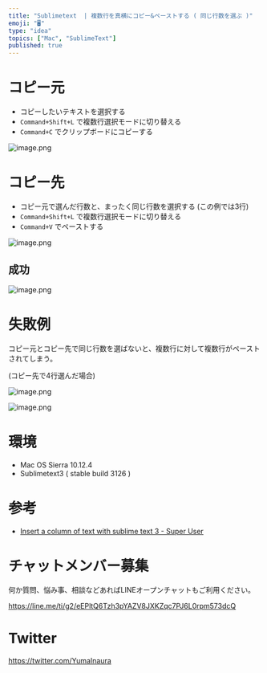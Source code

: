```yaml
---
title: "Sublimetext  | 複数行を真横にコピー&ペーストする ( 同じ行数を選ぶ )"
emoji: "🖥"
type: "idea"
topics: ["Mac", "SublimeText"]
published: true
---
```


# コピー元

- コピーしたいテキストを選択する
- `Command+Shift+L` で複数行選択モードに切り替える
- `Command+C` でクリップボードにコピーする

![image.png](https://qiita-image-store.s3.amazonaws.com/0/89618/6e3bb04e-fca3-2634-1b48-4ccbac97e8c5.png)

# コピー先

- コピー元で選んだ行数と、まったく同じ行数を選択する (この例では3行)
- `Command+Shift+L` で複数行選択モードに切り替える
- `Command+V` でペーストする

![image.png](https://qiita-image-store.s3.amazonaws.com/0/89618/adec8f57-4473-57e1-9ab3-73613addf97e.png)

## 成功

![image.png](https://qiita-image-store.s3.amazonaws.com/0/89618/9ee39434-4e00-2362-782d-7321cdc4247b.png)

# 失敗例

コピー元とコピー先で同じ行数を選ばないと、複数行に対して複数行がペーストされてしまう。

(コピー先で4行選んだ場合)

![image.png](https://qiita-image-store.s3.amazonaws.com/0/89618/a3a394a0-dc5d-2656-c181-eee64793a824.png)

![image.png](https://qiita-image-store.s3.amazonaws.com/0/89618/edf58ff1-8dd9-8598-771d-c6bdde1bfd94.png)

# 環境

- Mac OS Sierra 10.12.4
- Sublimetext3 ( stable build 3126 )

# 参考

- [Insert a column of text with sublime text 3 - Super User](https://superuser.com/questions/702065/insert-a-column-of-text-with-sublime-text-3)








<!-- Update From Qiita API -->

# チャットメンバー募集


何か質問、悩み事、相談などあればLINEオープンチャットもご利用ください。

https://line.me/ti/g2/eEPltQ6Tzh3pYAZV8JXKZqc7PJ6L0rpm573dcQ





# Twitter


https://twitter.com/YumaInaura


<!-- Update From Qiita API -->



